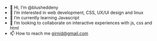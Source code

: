 - 👋 Hi, I’m @blusheddeny
- 👀 I’m interested in web development, CSS, UX/UI design and linux
- 🌱 I’m currently learning Javascript
- 💞️ I’m looking to collaborate on interactive experiences with js, css and html
- 📫 How to reach me girnid@gmail.com

<!---
blusheddeny/blusheddeny is a ✨ special ✨ repository because its `README.md` (this file) appears on your GitHub profile.
You can click the Preview link to take a look at your changes.
--->
